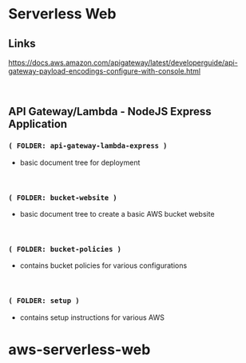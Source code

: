 
# Serverless Web


## Links

https://docs.aws.amazon.com/apigateway/latest/developerguide/api-gateway-payload-encodings-configure-with-console.html



<br/>

## API Gateway/Lambda - NodeJS Express Application


### `( FOLDER: api-gateway-lambda-express )`

- basic document tree for deployment 

<br/>

### `( FOLDER: bucket-website )`

- basic document tree to create a basic AWS bucket website 

<br/>

### `( FOLDER: bucket-policies )`

- contains bucket policies for various configurations

<br/>

### `( FOLDER: setup )`

- contains setup instructions for various AWS 

# aws-serverless-web
